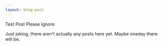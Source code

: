 ```yaml
---
layout: blog-post
---
```

Test Post Please Ignore

Just joking, there aren't actually any posts here yet. Maybe oneday there will be.